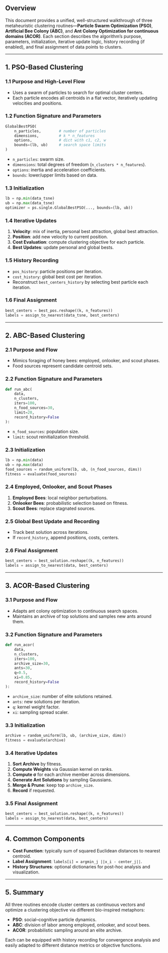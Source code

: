 ## Overview

This document provides a unified, well-structured walkthrough of three metaheuristic clustering routines—**Particle Swarm Optimization (PSO)**, **Artificial Bee Colony (ABC)**, and **Ant Colony Optimization for continuous domains (ACOR)**. Each section describes the algorithm’s purpose, parameters, initialization, iterative update logic, history recording (if enabled), and final assignment of data points to clusters.

---

## 1. PSO-Based Clustering

### 1.1 Purpose and High-Level Flow
- Uses a swarm of particles to search for optimal cluster centers.
- Each particle encodes all centroids in a flat vector, iteratively updating velocities and positions.

### 1.2 Function Signature and Parameters
```python
GlobalBestPSO(
    n_particles,        # number of particles
    dimensions,         # k * n_features
    options,            # dict with c1, c2, w
    bounds=(lb, ub)     # search space limits
)
```
- `n_particles`: swarm size.
- `dimensions`: total degrees of freedom (`n_clusters * n_features`).
- `options`: inertia and acceleration coefficients.
- `bounds`: lower/upper limits based on data.

### 1.3 Initialization
```python
lb = np.min(data_tsne)
ub = np.max(data_tsne)
optimizer = ps.single.GlobalBestPSO(..., bounds=(lb, ub))
```

### 1.4 Iterative Updates
1. **Velocity**: mix of inertia, personal best attraction, global best attraction.
2. **Position**: add new velocity to current position.
3. **Cost Evaluation**: compute clustering objective for each particle.
4. **Best Updates**: update personal and global bests.

### 1.5 History Recording
- `pos_history`: particle positions per iteration.
- `cost_history`: global best cost per iteration.
- Reconstruct `best_centers_history` by selecting best particle each iteration.

### 1.6 Final Assignment
```python
best_centers = best_pos.reshape((k, n_features))
labels = assign_to_nearest(data_tsne, best_centers)
```

---

## 2. ABC-Based Clustering

### 2.1 Purpose and Flow
- Mimics foraging of honey bees: employed, onlooker, and scout phases.
- Food sources represent candidate centroid sets.

### 2.2 Function Signature and Parameters
```python
def run_abc(
    data,
    n_clusters,
    iters=100,
    n_food_sources=30,
    limit=20,
    record_history=False
):
```
- `n_food_sources`: population size.
- `limit`: scout reinitialization threshold.

### 2.3 Initialization
```python
lb = np.min(data)
ub = np.max(data)
food_sources = random_uniform(lb, ub, (n_food_sources, dims))
fitness = evaluate(food_sources)
```

### 2.4 Employed, Onlooker, and Scout Phases
1. **Employed Bees**: local neighbor perturbations.
2. **Onlooker Bees**: probabilistic selection based on fitness.
3. **Scout Bees**: replace stagnated sources.

### 2.5 Global Best Update and Recording
- Track best solution across iterations.
- If `record_history`, append positions, costs, centers.

### 2.6 Final Assignment
```python
best_centers = best_solution.reshape((k, n_features))
labels = assign_to_nearest(data, best_centers)
```

---

## 3. ACOR-Based Clustering

### 3.1 Purpose and Flow
- Adapts ant colony optimization to continuous search spaces.
- Maintains an archive of top solutions and samples new ants around them.

### 3.2 Function Signature and Parameters
```python
def run_acor(
    data,
    n_clusters,
    iters=100,
    archive_size=30,
    ants=30,
    q=0.5,
    xi=0.85,
    record_history=False
):
```
- `archive_size`: number of elite solutions retained.
- `ants`: new solutions per iteration.
- `q`: kernel weight factor.
- `xi`: sampling spread scaler.

### 3.3 Initialization
```python
archive = random_uniform(lb, ub, (archive_size, dims))
fitness = evaluate(archive)
```

### 3.4 Iterative Updates
1. **Sort Archive** by fitness.
2. **Compute Weights** via Gaussian kernel on ranks.
3. **Compute σ** for each archive member across dimensions.
4. **Generate Ant Solutions** by sampling Gaussians.
5. **Merge & Prune**: keep top `archive_size`.
6. **Record** if requested.

### 3.5 Final Assignment
```python
best_centers = best_solution.reshape((k, n_features))
labels = assign_to_nearest(data, best_centers)
```

---

## 4. Common Components

- **Cost Function**: typically sum of squared Euclidean distances to nearest centroid.
- **Label Assignment**: `labels[i] = argmin_j ||x_i - center_j||`.
- **History Structures**: optional dictionaries for post-hoc analysis and visualization.

---

## 5. Summary

All three routines encode cluster centers as continuous vectors and optimize a clustering objective via different bio-inspired metaphors:

- **PSO**: social–cognitive particle dynamics.
- **ABC**: division of labor among employed, onlooker, and scout bees.
- **ACOR**: probabilistic sampling around an elite archive.

Each can be equipped with history recording for convergence analysis and easily adapted to different distance metrics or objective functions.


